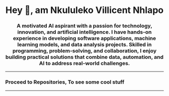 
<h1 align="center">Hey 👋, am Nkululeko Villicent Nhlapo</h1>
<h3 align="center">A motivated AI aspirant with a passion for technology, innovation, and artificial intelligence. I have hands-on experience in developing software applications, machine learning models, and data analysis projects. Skilled in programming, problem-solving, and collaboration, I enjoy building practical solutions that combine data, automation, and AI to address real-world challenges.</h3>
<hr>
<h3>Proceed to Repositories, To see some cool stuff</h3>
<hr>

